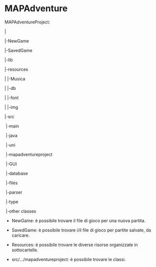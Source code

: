 # MAPAdventure
MAPAdventureProject:

|

|-NewGame

|-SavedGame

|-lib

|-resources

|                                           	|-Musica

|                                           	|-db

|                                           	|-font

|                                           	|-img

|-src

​                 |-main

​                               |-java

​                                        |-uni

​                                             |-mapadventureproject

​	                                                   	|-GUI

​	                                                   	|-database

​	                                                   	|-files

​	                                                   	|-parser

​	                                                   	|-type

​	                                                   	|-other classes



- NewGame: è possibile trovare il file di gioco per una nuova partita.

- SavedGame: è possibile trovare i/il file di gioco per partite salvate, da caricare.

- Resources: è possibile trovare le diverse risorse organizzate in sottocartelle.

- src/.../mapadventureproject: è possibile trovare le classi.